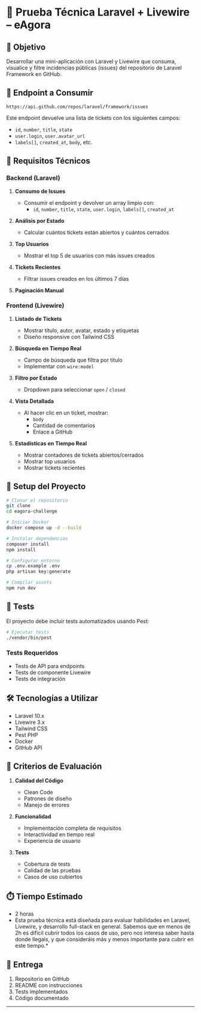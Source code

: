 # 🐘 Prueba Técnica Laravel + Livewire – eAgora

## 🎯 Objetivo

Desarrollar una mini-aplicación con Laravel y Livewire que consuma, visualice y filtre incidencias públicas (issues) del repositorio de Laravel Framework en GitHub.

## 📡 Endpoint a Consumir

```
https://api.github.com/repos/laravel/framework/issues
```

Este endpoint devuelve una lista de tickets con los siguientes campos:
- `id`, `number`, `title`, `state`
- `user.login`, `user.avatar_url`
- `labels[]`, `created_at`, `body`, etc.

## 🔧 Requisitos Técnicos

### Backend (Laravel)

1. **Consumo de Issues**
   - Consumir el endpoint y devolver un array limpio con:
     - `id`, `number`, `title`, `state`, `user.login`, `labels[]`, `created_at`

2. **Análisis por Estado**
   - Calcular cuántos tickets están abiertos y cuántos cerrados

3. **Top Usuarios**
   - Mostrar el top 5 de usuarios con más issues creados

4. **Tickets Recientes**
   - Filtrar issues creados en los últimos 7 días

5. **Paginación Manual**

### Frontend (Livewire)

1. **Listado de Tickets**
   - Mostrar título, autor, avatar, estado y etiquetas
   - Diseño responsive con Tailwind CSS

2. **Búsqueda en Tiempo Real**
   - Campo de búsqueda que filtra por título
   - Implementar con `wire:model`

3. **Filtro por Estado**
   - Dropdown para seleccionar `open` / `closed`

4. **Vista Detallada**
   - Al hacer clic en un ticket, mostrar:
     - `body`
     - Cantidad de comentarios
     - Enlace a GitHub

5. **Estadísticas en Tiempo Real**
   - Mostrar contadores de tickets abiertos/cerrados
   - Mostrar top usuarios
   - Mostrar tickets recientes

## 🚀 Setup del Proyecto

```bash
# Clonar el repositorio
git clone
cd eagora-challenge

# Iniciar Docker
docker compose up -d --build

# Instalar dependencias
composer install
npm install

# Configurar entorno
cp .env.example .env
php artisan key:generate

# Compilar assets
npm run dev
```

## 🧪 Tests

El proyecto debe incluir tests automatizados usando Pest:

```bash
# Ejecutar tests
./vendor/bin/pest
```

### Tests Requeridos
- Tests de API para endpoints
- Tests de componente Livewire
- Tests de integración

## 🛠️ Tecnologías a Utilizar

- Laravel 10.x
- Livewire 3.x
- Tailwind CSS
- Pest PHP
- Docker
- GitHub API

## 📝 Criterios de Evaluación

1. **Calidad del Código**
   - Clean Code
   - Patrones de diseño
   - Manejo de errores

2. **Funcionalidad**
   - Implementación completa de requisitos
   - Interactividad en tiempo real
   - Experiencia de usuario

3. **Tests**
   - Cobertura de tests
   - Calidad de las pruebas
   - Casos de uso cubiertos

## ⏱️ Tiempo Estimado

- 2 horas
- Esta prueba técnica está diseñada para evaluar habilidades en Laravel, Livewire, y desarrollo full-stack en general. Sabemos que en menos de 2h es difícil cubrir todos los casos de uso, pero nos interesa saber hasta donde llegais, y que consideráis más y menos importante para cubrir en este tiempo.*


## 📄 Entrega

1. Repositorio en GitHub
2. README con instrucciones
3. Tests implementados
4. Código documentado

---


